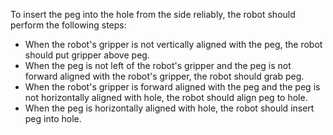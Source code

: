 To insert the peg into the hole from the side reliably, the robot should perform the following steps:
- When the robot's gripper is not vertically aligned with the peg, the robot should put gripper above peg.
- When the peg is not left of the robot's gripper and the peg is not forward aligned with the robot's gripper, the robot should grab peg.
- When the robot's gripper is forward aligned with the peg and the peg is not horizontally aligned with hole, the robot should align peg to hole.
- When the peg is horizontally aligned with hole, the robot should insert peg into hole.